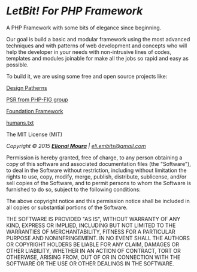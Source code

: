***LetBit! For PHP Framework***
====

A PHP Framework with some bits of elegance since beginning.

Our goal is build a basic and modular framework using the most advanced techniques and with patterns of web development and concepts who will help the developer in your needs with non-intrusive lines of codes, templates and modules joinable for make all the jobs so rapid and easy as possible.

To build it, we are using some free and open source projects like:

[Design Patherns](http://en.wikipedia.org/wiki/Software_design_pattern)

[PSR from PHP-FIG group](https://github.com/php-fig/fig-standards)

[Foundation Framework](http://foundation.zurb.com)

[humans.txt](http://humanstxt.org)

The MIT License (MIT)

*Copyright © 2015 **[Elionai Moura](http://elionai.me)** | <eli.embits@gmail.com>*

Permission is hereby granted, free of charge, to any person obtaining a copy
of this software and associated documentation files (the "Software"), to deal
in the Software without restriction, including without limitation the rights
to use, copy, modify, merge, publish, distribute, sublicense, and/or sell
copies of the Software, and to permit persons to whom the Software is
furnished to do so, subject to the following conditions:

The above copyright notice and this permission notice shall be included in
all copies or substantial portions of the Software.

THE SOFTWARE IS PROVIDED "AS IS", WITHOUT WARRANTY OF ANY KIND, EXPRESS OR
IMPLIED, INCLUDING BUT NOT LIMITED TO THE WARRANTIES OF MERCHANTABILITY,
FITNESS FOR A PARTICULAR PURPOSE AND NONINFRINGEMENT. IN NO EVENT SHALL THE
AUTHORS OR COPYRIGHT HOLDERS BE LIABLE FOR ANY CLAIM, DAMAGES OR OTHER
LIABILITY, WHETHER IN AN ACTION OF CONTRACT, TORT OR OTHERWISE, ARISING FROM,
OUT OF OR IN CONNECTION WITH THE SOFTWARE OR THE USE OR OTHER DEALINGS IN
THE SOFTWARE.
